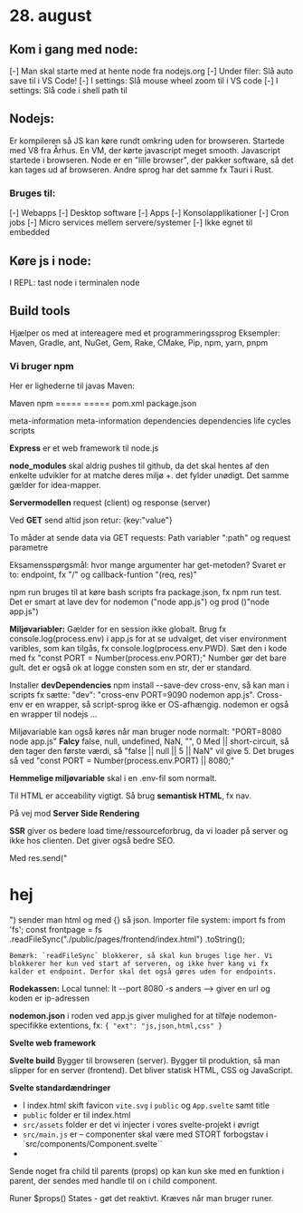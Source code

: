 # 28. august

## Kom i gang med node:

[-] Man skal starte med at hente node fra nodejs.org
[-] Under filer: Slå auto save til i VS Code!
[-] I settings: Slå mouse wheel zoom til i VS code
[-] I settings: Slå code i shell path til

## Nodejs:

Er kompileren så JS kan køre rundt omkring uden for browseren.
Startede med V8 fra Århus. En VM, der kørte javascript meget smooth.
Javascript startede i browseren.
Node er en "lille browser", der pakker software, så det kan tages ud af browseren.
Andre sprog har det samme fx Tauri i Rust.

### Bruges til:

[-] Webapps
[-] Desktop software
[-] Apps
[-] Konsolapplikationer
[-] Cron jobs
[-] Micro services mellem servere/systemer
[-] Ikke egnet til embedded

## Køre js i node:

I REPL: tast node i terminalen
node <filename>

## Build tools

Hjælper os med at intereagere med et programmeringssprog
Eksempler: Maven, Gradle, ant, NuGet, Gem, Rake, CMake, Pip, npm, yarn, pnpm

### Vi bruger npm

Her er lighederne til javas Maven:

Maven npm
===== =====
pom.xml package.json

meta-information meta-information
dependencies dependencies
life cycles scripts

**Express** er et web framework til node.js

**node_modules** skal aldrig pushes til github, da det skal hentes af den enkelte udvikler for at matche deres miljø +. det fylder unødigt. Det samme gælder for idea-mapper.

**Servermodellen** request (client) og response (server)

Ved **GET** send altid json retur: {key:"value"}

To måder at sende data via GET requests: Path variabler ":path" og request parametre

Eksamensspørgsmål: hvor mange argumenter har get-metoden? Svaret er to: endpoint, fx "/" og callback-funtion "(req, res)"

npm run bruges til at køre bash scripts fra package.json, fx npm run test. Det er smart at lave dev for nodemon ("node app.js") og prod ()"node app.js")

**Miljøvariabler:** Gælder for en session ikke globalt. Brug fx console.log(process.env) i app.js for at se udvalget, det viser environment varibles, som kan tilgås, fx console.log(process.env.PWD). Sæt den i kode med fx "const PORT = Number(process.env.PORT);" Number gør det bare gult. det er også ok at logge consten som en str, der er standard.

Installer **devDependencies** npm install --save-dev cross-env, så kan man i scripts fx sætte: "dev": "cross-env PORT=9090 nodemon app.js". Cross-env er en wrapper, så script-sprog ikke er OS-afhængig. nodemon er også en wrapper til nodejs ...

Miljøvariable kan også køres når man bruger node normalt: "PORT=8080 node app.js" **Falcy** false, null, undefined, NaN, "", 0
Med || short-circuit, så den tager den første værdi, så "false || null || 5 || NaN" vil give 5. Det bruges så ved "const PORT = Number(process.env.PORT) || 8080;"

**Hemmelige miljøvariable** skal i en .env-fil som normalt.

Til HTML er acceability vigtigt. Så brug **semantisk HTML**, fx nav.

På vej mod **Server Side Rendering**

**SSR** giver os bedere load time/ressourceforbrug, da vi loader på server og ikke hos clienten. Det giver også bedre SEO.

Med res.send("<h1>hej</h1>") sender man html og med {} så json.
Importer file system:
import fs from 'fs';
const frontpage = fs
.readFileSync("./public/pages/frontend/index.html")
.toString();

    Bemærk: `readFileSync` blokkerer, så skal kun bruges lige her. Vi blokkerer her kun ved start af serveren, og ikke hver kang vi fx kalder et endpoint. Derfor skal det også gøres uden for endpoints.

**Rodekassen:**
Local tunnel: lt --port 8080 -s anders --> giver en url og koden er ip-adressen

**nodemon.json** i roden ved app.js giver mulighed for at tilføje nodemon-specifikke extentions, fx:
`{ "ext": "js,json,html,css" }`


**Svelte web framework**

**Svelte build**
Bygger til browseren (server).
Bygger til produktion, så man slipper for en server (frontend).
Det bliver statisk HTML, CSS og JavaScript.

**Svelte standardændringer**
- I index.html skift favicon `vite.svg` i `public` og `App.svelte` samt title <tag>
- `public` folder er til index.html
- `src/assets` folder er det vi injecter i vores svelte-projekt i øvrigt
- `src/main.js` er
– componenter skal være med STORT forbogstav i `src/components/Component.svelte``
- 


Sende noget fra child til parents (props) op kan kun ske med en funktion i parent, der sendes med handle til on i child component.

Runer $props()
States - gøt det reaktivt. Kræves når man bruger runer.